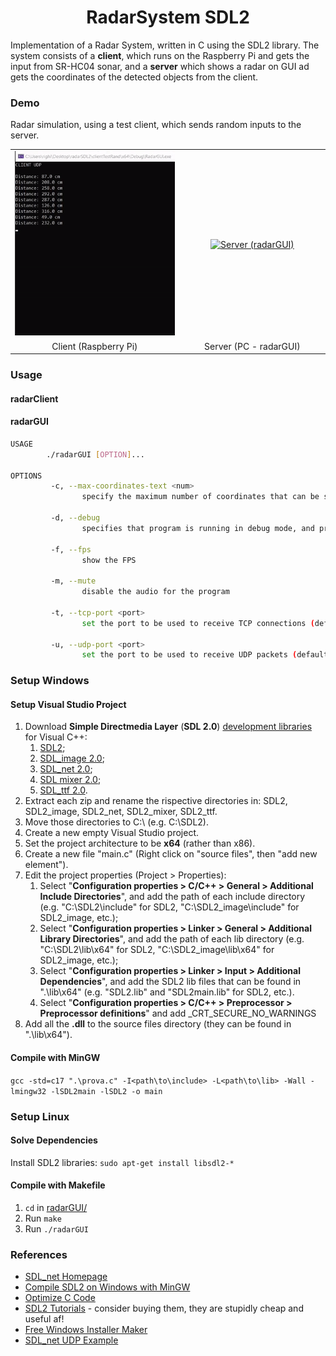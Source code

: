 <h1 align="center">RadarSystem SDL2</h1>

Implementation of a Radar System, written in C using the SDL2 library. The system consists of a **client**, which runs on the Raspberry Pi and gets the input from SR-HC04 sonar, and a **server** which shows a radar on GUI ad gets the coordinates of the detected objects from the client.

### Demo
Radar simulation, using a test client, which sends random inputs to the server.
<table>
	<tr align="center">
		<td width="53%"><a href="https://github.com/mikyll/righimichele/tree/master/iss2022/RadarSystem22/radarClient"><img alt="Client" src="https://github.com/mikyll/righimichele/blob/master/iss2022/RadarSystem22/userDocs/img/radarTestClient.gif"/></a></td>
		<td width="46%"><a href="https://github.com/mikyll/righimichele/tree/master/iss2022/RadarSystem22/radarGUI"><img alt="Server (radarGUI)" src="https://github.com/mikyll/righimichele/blob/master/iss2022/RadarSystem22/userDocs/img/radarTestServer.gif"/></a></td>
	</tr>
	<tr align="center">
		<td>Client (Raspberry Pi)</td>
		<td>Server (PC - radarGUI)</td>
	</tr>
</table>

### Usage

#### radarClient

#### radarGUI

```bash
USAGE
        ./radarGUI [OPTION]...

OPTIONS
         -c, --max-coordinates-text <num>
                specify the maximum number of coordinates that can be shown on screen for the detected obstacles

         -d, --debug
                specifies that program is running in debug mode, and prints useful information

         -f, --fps
                show the FPS

         -m, --mute
                disable the audio for the program

         -t, --tcp-port <port>
                set the port to be used to receive TCP connections (default is 4001)

         -u, --udp-port <port>
                set the port to be used to receive UDP packets (default is 4000)
```

### Setup Windows

#### Setup Visual Studio Project
1. Download **Simple Directmedia Layer** (**SDL 2.0**) <ins>development libraries</ins> for Visual C++:
	1. [SDL2](https://www.libsdl.org/release/SDL2-devel-2.0.20-VC.zip);
	2. [SDL_image 2.0](https://www.libsdl.org/projects/SDL_image/release/SDL2_image-devel-2.0.5-VC.zip);
	3. [SDL_net 2.0](https://www.libsdl.org/projects/SDL_net/release/SDL2_net-devel-2.0.1-VC.zip);
	4. [SDL mixer 2.0](https://www.libsdl.org/projects/SDL_mixer/release/SDL2_mixer-devel-2.0.4-VC.zip);
	5. [SDL_ttf 2.0](https://github.com/libsdl-org/SDL_ttf/releases/download/release-2.0.18/SDL2_ttf-devel-2.0.18-VC.zip).
2. Extract each zip and rename the rispective directories in: SDL2, SDL2_image, SDL2_net, SDL2_mixer, SDL2_ttf.
3. Move those directories to C:\ (e.g. C:\SDL2).
4. Create a new empty Visual Studio project.
5. Set the project architecture to be **x64** (rather than x86).
6. Create a new file "main.c" (Right click on "source files", then "add new element").
7. Edit the project properties (Project > Properties):
	1. Select "**Configuration properties > C/C++ > General > Additional Include Directories**", and add the path of each include directory (e.g. "C:\SDL2\include" for SDL2, "C:\SDL2_image\include" for SDL2_image, etc.); 
	2. Select "**Configuration properties > Linker > General > Additional Library Directories**", and add the path of each lib directory (e.g. "C:\SDL2\lib\x64" for SDL2, "C:\SDL2_image\lib\x64" for SDL2_image, etc.);
	3. Select "**Configuration properties > Linker > Input > Additional Dependencies**", and add the SDL2 lib files that can be found in ".\lib\x64" (e.g. "SDL2.lib" and "SDL2main.lib" for SDL2, etc.).
	4. Select "**Configuration properties > C/C++ > Preprocessor > Preprocessor definitions**" and add \_CRT_SECURE_NO_WARNINGS
8. Add all the **.dll** to the source files directory (they can be found in ".\lib\x64\").

#### Compile with MinGW
```gcc -std=c17 ".\prova.c" -I<path\to\include> -L<path\to\lib> -Wall -lmingw32 -lSDL2main -lSDL2 -o main```


### Setup Linux

#### Solve Dependencies
Install SDL2 libraries: ```sudo apt-get install libsdl2-*```

#### Compile with Makefile
1. ```cd``` in [radarGUI/](https://github.com/mikyll/righimichele/tree/master/iss2022/RadarSystem22/radarGUI)
2. Run ```make```
3. Run ```./radarGUI```

### References
- [SDL_net Homepage](https://www.libsdl.org/projects/SDL_net/)
- [Compile SDL2 on Windows with MinGW](https://www.matsson.com/prog/sdl2-mingw-w64-tutorial.php)
- [Optimize C Code](http://icps.u-strasbg.fr/~bastoul/local_copies/lee.html)
- [SDL2 Tutorials](https://www.parallelrealities.co.uk/tutorials/) - consider buying them, they are stupidly cheap and useful af!
- [Free Windows Installer Maker](https://nsis.sourceforge.io/Main_Page)
- [SDL_net UDP Example](https://moddb.fandom.com/wiki/SDL:Tutorial:Using_SDL_net#Using_UDP)
